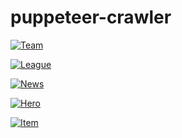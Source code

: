 # puppeteer-crawler

[![Team](https://github.com/wangyucode/puppeteer-crawler/actions/workflows/team.yml/badge.svg)](https://github.com/wangyucode/puppeteer-crawler/actions/workflows/team.yml)

[![League](https://github.com/wangyucode/puppeteer-crawler/actions/workflows/leagues.yml/badge.svg)](https://github.com/wangyucode/puppeteer-crawler/actions/workflows/leagues.yml)

[![News](https://github.com/wangyucode/puppeteer-crawler/actions/workflows/news.yml/badge.svg)](https://github.com/wangyucode/puppeteer-crawler/actions/workflows/news.yml)

[![Hero](https://github.com/wangyucode/puppeteer-crawler/actions/workflows/hero.yml/badge.svg)](https://github.com/wangyucode/puppeteer-crawler/actions/workflows/hero.yml)

[![Item](https://github.com/wangyucode/puppeteer-crawler/actions/workflows/item.yml/badge.svg)](https://github.com/wangyucode/puppeteer-crawler/actions/workflows/item.yml)
